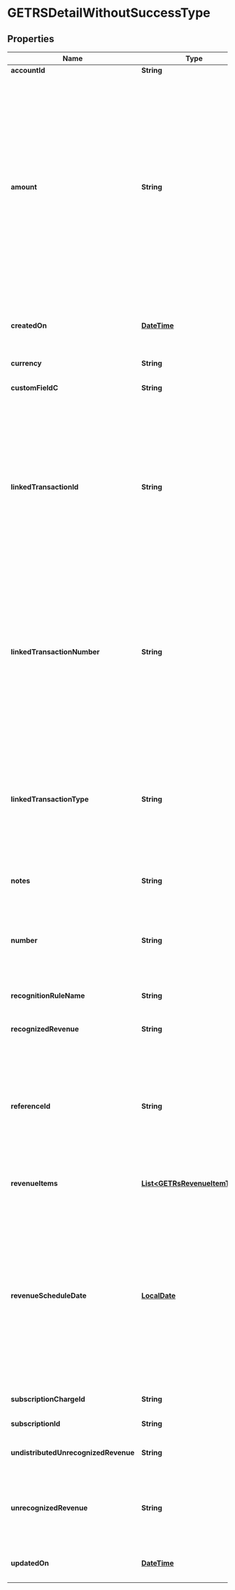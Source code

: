 
# GETRSDetailWithoutSuccessType

## Properties
Name | Type | Description | Notes
------------ | ------------- | ------------- | -------------
**accountId** | **String** | An account ID.  |  [optional]
**amount** | **String** | The revenue schedule amount, which is the sum of all revenue items. This field cannot be null and must be formatted based on the currency, such as &#x60;JPY 30&#x60; or &#x60;USD 30.15&#x60;. Test out the currency to ensure you are using the proper formatting otherwise, the response will fail and this error message is returned: &#x60;Allocation amount with wrong decimal places.&#x60;  |  [optional]
**createdOn** | [**DateTime**](DateTime.md) | The date when the record was created in &#x60;YYYY-MM-DD HH:MM:SS&#x60; format.  |  [optional]
**currency** | **String** | The type of currency used.  |  [optional]
**customFieldC** | **String** | Any custom fields defined for this object.  |  [optional]
**linkedTransactionId** | **String** | The linked transaction ID for billing transactions. This field is used for all rules except the custom unlimited or manual recognition rule models. If using the custom unlimited rule model, then the field value must be null. If the field is not null, then the referenceId field must be null.   |  [optional]
**linkedTransactionNumber** | **String** | The number for the linked invoice item or invoice item adjustment transaction. This field is used for all rules except the custom unlimited or manual recognition rule models.  If using the custom unlimited or manual recognition rule models, then the field value is null.   |  [optional]
**linkedTransactionType** | **String** | The type of linked transaction for billing transactions, which can be invoice item or invoice item adjustment. This field is used for all rules except the custom unlimited or manual recognition rule models.  |  [optional]
**notes** | **String** | Additional information about this record.  |  [optional]
**number** | **String** | Revenue schedule number. The revenue schedule number is always prefixed with \&quot;RS\&quot;, for example, \&quot;RS-00000001\&quot;.  |  [optional]
**recognitionRuleName** | **String** | The name of the recognition rule.  |  [optional]
**recognizedRevenue** | **String** | The revenue that was distributed in a closed accounting period.  |  [optional]
**referenceId** | **String** | Reference ID is used only in the custom unlimited rule to create a revenue schedule. In this scenario, the revenue schedule is not linked to an invoice item or invoice item adjustment.  |  [optional]
**revenueItems** | [**List&lt;GETRsRevenueItemType&gt;**](GETRsRevenueItemType.md) | Revenue items are listed in ascending order by the accounting period start date.  |  [optional]
**revenueScheduleDate** | [**LocalDate**](LocalDate.md) | The effective date of the revenue schedule. For example, the revenue schedule date for bookings-based revenue recognition is typically set to the order date or contract date.  The date cannot be in a closed accounting period. The date must be in the &#x60;YYYY-MM-DD&#x60; format.  |  [optional]
**subscriptionChargeId** | **String** | The original subscription charge ID.  |  [optional]
**subscriptionId** | **String** | The original subscription ID.  |  [optional]
**undistributedUnrecognizedRevenue** | **String** | Revenue in the open-ended accounting period.  |  [optional]
**unrecognizedRevenue** | **String** | Revenue distributed in all open accounting periods, which includes the open-ended accounting period.  |  [optional]
**updatedOn** | [**DateTime**](DateTime.md) | The date when the revenue automation start date was set.  |  [optional]



